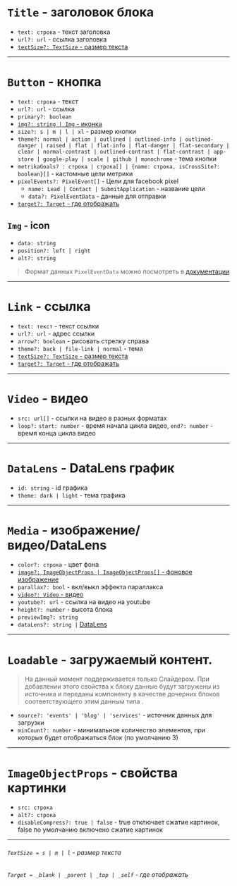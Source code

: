 # `Title` - заголовок блока

- `text: строка` - текст заголовка
- `url?: url` - ссылка заголовка
- [`textSize?: TextSize` - размер текста](#TextSize)

---

# `Button` - кнопка

- `text: строка` - текст
- `url?: url` - ссылка
- `primary?: boolean`
- [`img?: string | Img` - иконка](#img---icon)
- `size?: s | m | l | xl` - размер кнопки
- `theme?: normal | action | outlined | outlined-info | outlined-danger | raised | flat | flat-info | flat-danger | flat-secondary | clear | normal-contrast | outlined-contrast | flat-contrast | app-store | google-play | scale | github | monochrome` - тема кнопки
- `metrikaGoals? : строка | строка[] | {name: строка, isCrossSite?: boolean}[]` - кастомные цели метрики
- `pixelEvents?: PixelEvent[]` - Цели для facebook pixel
  - `name: Lead | Contact | SubmitApplication` - название цели
  - `data?: PixelEventData` - данные для отправки
- [`target?: Target` - где отображать](#Target)

## `Img` - icon

- `data: string`
- `position?: left | right`
- `alt?: string`

> Формат данных `PixelEventData` можно посмотреть в [документации](https://developers.facebook.com/docs/facebook-pixel/reference#standard-events)

---

# `Link` - ссылка

- `text: текст` - текст ссылки
- `url?: url` - адрес ссылки
- `arrow?: boolean` - рисовать стрелку справа
- `theme?: back | file-link | normal` - тема
- [`textSize?: TextSize` - размер текста](#TextSize)
- [`target?: Target` - где отображать](#Target)

---

# <a name="Video">`Video` - видео</a>

- `src: url[]` - ссылки на видео в разных форматах
- `loop?:` `start: number` - время начала цикла видео, `end?: number` - время конца цикла видео

---

# <a name="DataLens">`DataLens` - DataLens график</a>

- `id: string` - id графика
- `theme: dark | light` - тема графика

---

# `Media` - изображение/видео/DataLens

- `color?: строка` - цвет фона
- [`image?: ImageObjectProps | ImageObjectProps[]` - фоновое изображение](#ImageObjectProps)
- `parallax?: bool` - вкл/выкл эффекта параллакса
- [`video?: Video` - видео](#Video)
- `youtube?: url` - ссылка на видео на youtube
- `height?: number` - высота блока
- `previewImg?: string`
- `dataLens?: string |` [DataLens](#DataLens)

---

# `Loadable` - загружаемый контент.

> На данный момент поддерживается только Слайдером. При добавлении этого свойства к блоку данные будут загружены из источника и переданы компоненту в качестве дочерних блоков соответствующего этим данным типа .

- `source?: 'events' | 'blog' | 'services'` - источник данных для загрузки
- `minCount?: number` - минимальное количество элементов, при которых будет отображаться блок (по умолчанию 3)

---

# <a name="ImageObjectProps">`ImageObjectProps` - свойства картинки</a>

- `src: строка`
- `alt?: строка`
- `disableCompress?: true | false` - true отключает сжатие картинок, false по умолчанию включено сжатие картинок

---

###### <a name="TextSize">`TextSize = s | m | l` - размер текста</a>

###### <a name="Target">`Target = _blank | _parent | _top | _self` - где отображать</a>
